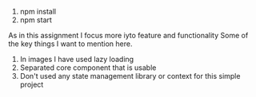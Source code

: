 1. npm install
2. npm start

As in this assignment I focus more iyto feature and functionality
Some of the key things I want to mention here.

1. In images I have used lazy loading
2. Separated core component that is usable
3. Don't used any state management library or context for this simple project

